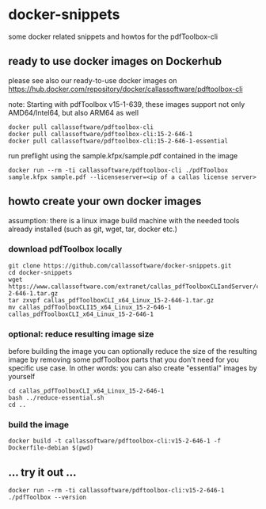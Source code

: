 # docker-snippets
some docker related snippets and howtos for the pdfToolbox-cli

## ready to use docker images on Dockerhub
please see also our ready-to-use docker images on https://hub.docker.com/repository/docker/callassoftware/pdftoolbox-cli

note: Starting with pdfToolbox v15-1-639, these images support not only AMD64/Intel64, but also ARM64 as well
```
docker pull callassoftware/pdftoolbox-cli
docker pull callassoftware/pdftoolbox-cli:15-2-646-1
docker pull callassoftware/pdftoolbox-cli:15-2-646-1-essential
```
run preflight using the sample.kfpx/sample.pdf contained in the image
```
docker run --rm -ti callassoftware/pdftoolbox-cli ./pdfToolbox sample.kfpx sample.pdf --licenseserver=<ip of a callas license server>
```

## howto create your own docker images

assumption: there is a linux image build machine with the needed tools already installed (such as git, wget, tar, docker etc.)

### download pdfToolbox locally
```
git clone https://github.com/callassoftware/docker-snippets.git
cd docker-snippets
wget https://www.callassoftware.com/extranet/callas_pdfToolboxCLIandServer/callas_pdfToolboxCLI_x64_Linux_15-2-646-1.tar.gz
tar zxvpf callas_pdfToolboxCLI_x64_Linux_15-2-646-1.tar.gz
mv callas_pdfToolboxCLI15_x64_Linux_15-2-646-1 callas_pdfToolboxCLI_x64_Linux_15-2-646-1
```

### optional: reduce resulting image size
before building the image you can optionally reduce the size of the resulting image by removing some pdfToolbox parts that you don't need for you specific use case. In other words: you can also create "essential" images by yourself

```
cd callas_pdfToolboxCLI_x64_Linux_15-2-646-1
bash ../reduce-essential.sh
cd ..
```

### build the image
```
docker build -t callassoftware/pdftoolbox-cli:v15-2-646-1 -f Dockerfile-debian $(pwd)
```

## ... try it out ...

```
docker run --rm -ti callassoftware/pdftoolbox-cli:v15-2-646-1 ./pdfToolbox --version
```

